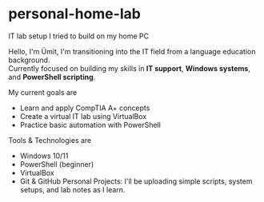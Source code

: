 # personal-home-lab
IT lab setup I tried to build on my home PC

Hello, I'm Ümit,
I'm transitioning into the IT field from a language education background.  
Currently focused on building my skills in **IT support**, **Windows systems**, and **PowerShell scripting**.

My current goals are 
- Learn and apply CompTIA A+ concepts
- Create a virtual IT lab using VirtualBox
- Practice basic automation with PowerShell

Tools & Technologies are
- Windows 10/11
- PowerShell (beginner)
- VirtualBox
- Git & GitHub
Personal Projects:
I'll be uploading simple scripts, system setups, and lab notes as I learn.  
